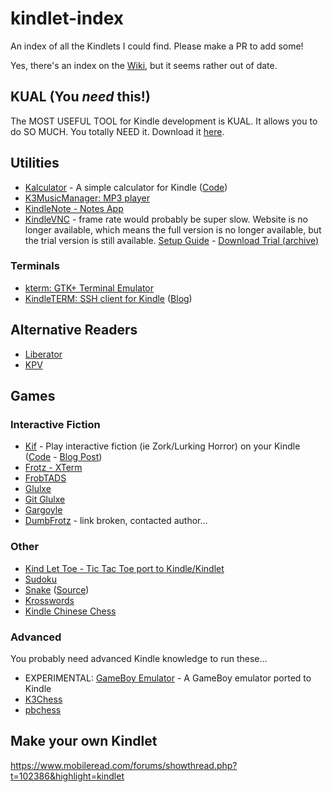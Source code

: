 # kindlet-index
An index of all the Kindlets I could find. Please make a PR to add some!

Yes, there's an index on the [Wiki](https://wiki.mobileread.com/wiki/Kindlet_Index), but it seems rather out of date.

## KUAL (You *need* this!)

The MOST USEFUL TOOL for Kindle development is KUAL. It allows you to do SO MUCH. You totally NEED it. Download it [here](http://www.mobileread.com/forums/showthread.php?t=203326).

## Utilities
- [Kalculator](https://www.mobileread.com/forums/showthread.php?t=112848) - A simple calculator for Kindle ([Code](https://www.mobileread.com/forums/attachment.php?attachmentid=80037&d=1324068371))
- [K3MusicManager: MP3 player](https://www.mobileread.com/forums/showthread.php?t=168695)
- [KindleNote - Notes App](https://www.mobileread.com/forums/showthread.php?t=128347)
- [KindleVNC](https://www.mobileread.com/forums/showthread.php?t=151984) - frame rate would probably be super slow. Website is no longer available, which means the full version is no longer available, but the trial version is still available. [Setup Guide](http://wifi001.com/wifi/setup.jsp) - [Download Trial (archive)](https://github.com/kindlet/kindlet-archive/blob/main/kindlevnc_trial_2011.11.11_install.zip)
### Terminals
- [kterm: GTK+ Terminal Emulator](https://github.com/bfabiszewski/kterm)
- [KindleTERM: SSH client for Kindle](https://www.mobileread.com/forums/showthread.php?t=107192) ([Blog](https://pepijndevos.nl/2012/10/08/kindle-4-as-a-paper-terminal.html))
## Alternative Readers
- [Liberator](https://www.mobileread.com/forums/showthread.php?t=198742)
- [KPV](https://www.mobileread.com/forums/showthread.php?t=157047)
## Games
### Interactive Fiction
- [Kif](https://www.mobileread.com/forums/showthread.php?t=101876) - Play interactive fiction (ie Zork/Lurking Horror) on your Kindle ([Code](https://code.google.com/archive/p/adqmisc/downloads) - [Blog Post](https://blog.lidskialf.net/2010/11/01/kif-0-5/))
- [Frotz - XTerm](https://www.mobileread.com/forums/showthread.php?t=186007)
- [FrobTADS](https://www.mobileread.com/forums/showthread.php?t=220879)
- [Glulxe](https://www.mobileread.com/forums/showthread.php?t=220751)
- [Git Glulxe](https://www.mobileread.com/forums/showthread.php?t=223284)
- [Gargoyle](https://www.mobileread.com/forums/showthread.php?t=223455)
- [DumbFrotz](https://www.mobileread.com/forums/showthread.php?t=126768) - link broken, contacted author...
### Other
- [Kind Let Toe - Tic Tac Toe port to Kindle/Kindlet](https://www.mobileread.com/forums/showthread.php?t=185834)
- [Sudoku](https://www.mobileread.com/forums/showthread.php?t=114691)
- [Snake](https://www.mobileread.com/forums/showthread.php?t=108475) ([Source](https://code.google.com/archive/p/snake-game-kindlet/))
- [Krosswords](https://github.com/LittleLui/Krosswords/wiki)
- [Kindle Chinese Chess](https://www.mobileread.com/forums/showthread.php?t=132108)
### Advanced

You probably need advanced Kindle knowledge to run these...

- EXPERIMENTAL: [GameBoy Emulator](https://www.mobileread.com/forums/showthread.php?t=173141) - A GameBoy emulator ported to Kindle
- [K3Chess](https://www.mobileread.com/forums/showthread.php?t=152815)
- [pbchess](https://www.mobileread.com/forums/showthread.php?t=151727)

## Make your own Kindlet

https://www.mobileread.com/forums/showthread.php?t=102386&highlight=kindlet


